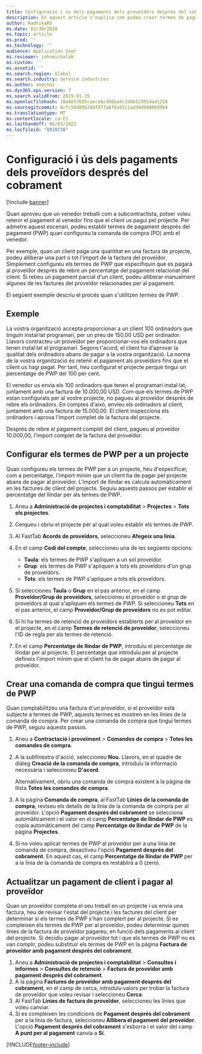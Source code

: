 ```yaml
---
title: Configuració i ús dels pagaments dels proveïdors després del cobrament
description: En aquest article s'explica com podeu crear termes de pagament (PWP) perquè pugueu publicar pagaments parcials de proveïdors, basats en els pagaments dels clients.
author: RadhikaRS
ms.date: 03/30/2020
ms.topic: article
ms.prod: ''
ms.technology: ''
audience: Application User
ms.reviewer: johnmichalak
ms.custom: ''
ms.assetid: ''
ms.search.region: Global
ms.search.industry: Service industries
ms.author: andchoi
ms.dyn365.ops.version: 7
ms.search.validFrom: 2019-01-15
ms.openlocfilehash: 10e8e57695caece6c4b6ba4c2ddb52395dad1218
ms.sourcegitcommit: 6cfc50d89528df977a8f6a55c1ad39d99800d9b4
ms.translationtype: MT
ms.contentlocale: ca-ES
ms.lasthandoff: 06/03/2022
ms.locfileid: "8920738"
---
```

# <a name="set-up-and-use-pay-when-paid-vendor-payments"></a>Configuració i ús dels pagaments dels proveïdors després del cobrament

[!include [banner](../includes/banner.md)]

Quan aproveu que un venedor treballi com a subcontractista, potser voleu retenir el pagament al venedor fins que el client us pagui pel projecte. Per admetre aquest escenari, podeu establir termes de pagament després del pagament (PWP) quan configureu la comanda de compra (PO) amb el venedor.

Per exemple, quan un client paga una quantitat en una factura de projecte, podeu alliberar una part o tot l'import de la factura del proveïdor. Simplement configureu els termes de PWP que especifiquin que es pagarà al proveïdor després de rebre un percentatge del pagament relacionat del client. Si rebeu un pagament parcial d'un client, podeu alliberar manualment algunes de les factures del proveïdor relacionades per al pagament.

El següent exemple descriu el procés quan s'utilitzen termes de PWP.

## <a name="example"></a>Exemple

La vostra organització accepta proporcionar a un client 100 ordinadors que tinguin instal·lat programari, per un preu de 150,00 USD per ordinador. Llavors contracteu un proveïdor per proporcionar-vos els ordinadors que tenen instal·lat el programari. Segons l'acord, el client ha d'aprovar la qualitat dels ordinadors abans de pagar a la vostra organització. La norma de la vostra organització és retenir el pagament als proveïdors fins que el client us hagi pagat. Per tant, heu configurat el projecte perquè tingui un percentatge de PWP del 100 per cent.

El venedor us envia els 100 ordinadors que tenen el programari instal·lat, juntament amb una factura de 10.000,00 USD. Com que els termes de PWP estan configurats per al vostre projecte, no pagueu al proveïdor després de rebre els ordinadors. En comptes d'això, envieu els ordinadors al client, juntament amb una factura de 15.000,00. El client inspecciona els ordinadors i aprova l'import complet de la factura del projecte.

Després de rebre el pagament complet del client, pagueu al proveïdor 10.000,00, l'import complet de la factura del proveïdor.

## <a name="set-up-pwp-terms-for-a-project"></a>Configurar els termes de PWP per a un projecte

Quan configureu els termes de PWP per a un projecte, heu d'especificar, com a percentatge, l'import mínim que un client ha de pagar pel projecte abans de pagar al proveïdor. L'import de llindar es calcula automàticament en les factures de client del projecte. Seguiu aquests passos per establir el percentatge del llindar per als termes de PWP.

1. Aneu a **Administració de projectes i comptabilitat** \> **Projectes** \> **Tots els projectes**.
2. Cerqueu i obriu el projecte per al qual voleu establir els termes de PWP.
3. Al FastTab **Acords de proveïdors**, seleccioneu **Afegeix una línia**.
3. En el camp **Codi del compte**, seleccioneu una de les següents opcions:

    - **Taula**: els termes de PWP s'apliquen a un sol proveïdor.
    - **Grup**: els termes de PWP s'apliquen a tots els proveïdors d'un grup de proveïdors.
    - **Tots**: els termes de PWP s'apliquen a tots els proveïdors.

4. Si seleccioneu **Taula** o **Grup** en el pas anterior, en el camp **Proveïdor/Grup de proveïdors**, seleccioneu el proveïdor o el grup de proveïdors al qual s'apliquen els termes de PWP. Si seleccioneu **Tots** en el pas anterior, el camp **Proveïdor/Grup de proveïdors** no es pot editar.
5. Si hi ha termes de retenció de proveïdors establerts per al proveïdor en el projecte, en el camp **Termes de retenció de proveïdor**, seleccioneu l'ID de regla per als termes de retenció.
6. En el camp **Percentatge de llindar de PWP**, introduïu el percentatge de llindar per al projecte. El percentatge que introduïu per al projecte defineix l'import mínim que el client ha de pagar abans de pagar al proveïdor.

## <a name="create-a-po-that-has-pwp-terms"></a>Crear una comanda de compra que tingui termes de PWP

Quan comptabilitzeu una factura d'un proveïdor, si el proveïdor està subjecte a termes de PWP, aquests termes es mostren en les línies de la comanda de compra. Per crear una comanda de compra que tingui termes de PWP, seguiu aquests passos.

1. Aneu a **Contractació i proveïment** \> **Comandes de compra** \> **Totes les comandes de compra**.
2. A la subfinestra d'acció, seleccioneu **Nou**. Llavors, en el quadre de diàleg **Creació de la comanda de compra**, introduïu la informació necessària i seleccioneu **D'acord**.

    Alternativament, obriu una comanda de compra existent a la pàgina de llista **Totes les comandes de compra**.

4. A la pàgina **Comanda de compra**, al FastTab **Línies de la comanda de compra**, reviseu els detalls de la línia de la comanda de compra per al proveïdor. L'opció **Pagament després del cobrament** se selecciona automàticament i el valor en el camp **Percentatge de llindar de PWP** es copia automàticament del camp **Percentatge de llindar de PWP** de la pàgina **Projectes**.
6. Si no voleu aplicar termes de PWP al proveïdor per a una línia de comanda de compra, desactiveu l'opció **Pagament després del cobrament**. En aquest cas, el camp **Percentatge de llindar de PWP** per a la línia de la comanda de compra es restablirà a 0 (zero).

## <a name="update-a-customer-payment-and-pay-the-vendor"></a>Actualitzar un pagament de client i pagar al proveïdor

Quan un proveïdor completa el seu treball en un projecte i us envia una factura, heu de revisar l'estat del projecte i les factures del client per determinar si els termes de PWP s'han complert per al projecte. Si es compleixen els termes de PWP per al proveïdor, podeu determinar quines línies de la factura de proveïdor pagareu, en funció dels pagaments al client del projecte. Si decidiu pagar al proveïdor tot i que els termes de PWP no es van complir, podeu substituir els termes de PWP en la pàgina **Factura de proveïdor amb pagament després del cobrament**.

1. Aneu a **Administració de projectes i comptabilitat** \> **Consultes i informes** \> **Consultes de retenció** \> **Factura de proveïdor amb pagament després del cobrament**.
2. A la pàgina **Factures de proveïdor amb pagament després del cobrament**, en el camp de cerca, introduïu valors per trobar la factura de proveïdor que voleu revisar i seleccioneu **Cerca**.
3. Al FastTab **Línies de factura de proveïdor**, seleccioneu les línies que voleu canviar.
4. Si es compleixen les condicions de **Pagament després del cobrament** per a la línia de factura, seleccioneu **Allibera el pagament del proveïdor**. L'opció **Pagament després del cobrament** s'esborra i el valor del camp **A punt per al pagament** canvia a **Sí**.


[!INCLUDE[footer-include](../includes/footer-banner.md)]